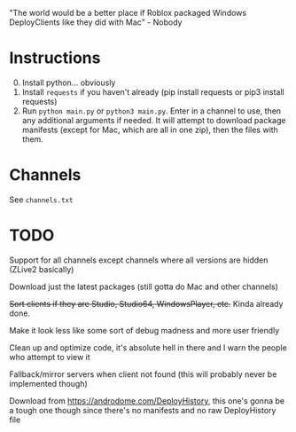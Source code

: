 "The world would be a better place if Roblox packaged Windows DeployClients like they did with Mac" - Nobody

# Instructions
0. Install python... obviously
1. Install `requests` if you haven't already (pip install requests or pip3 install requests)
2. Run `python main.py` or `python3 main.py`. Enter in a channel to use, then any additional arguments if needed. It will attempt to download package manifests (except for Mac, which are all in one zip), then the files with them.

# Channels
See `channels.txt`
# TODO

Support for all channels except channels where all versions are hidden (ZLive2 basically)

Download just the latest packages (still gotta do Mac and other channels)

~~Sort clients if they are Studio, Studio64, WindowsPlayer, etc.~~ Kinda already done.

Make it look less like some sort of debug madness and more user friendly

Clean up and optimize code, it's absolute hell in there and I warn the people who attempt to view it

Fallback/mirror servers when client not found (this will probably never be implemented though)

Download from https://androdome.com/DeployHistory, this one's gonna be a tough one though since there's no manifests and no raw DeployHistory file

